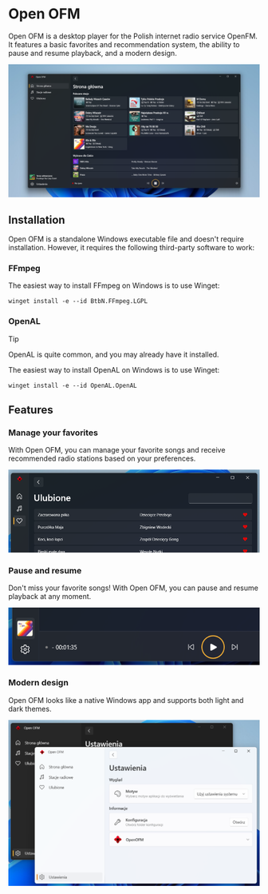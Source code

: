 # Open OFM

Open OFM is a desktop player for the Polish internet radio service OpenFM. It features a basic favorites and recommendation system, the ability to pause and resume playback, and a modern design.

![Home page](Presentation/HomePage.png)

## Installation

Open OFM is a standalone Windows executable file and doesn't require installation. However, it requires the following third-party software to work:

### FFmpeg

The easiest way to install FFmpeg on Windows is to use Winget:

```
winget install -e --id BtbN.FFmpeg.LGPL
```

### OpenAL

> [!TIP]
> OpenAL is quite common, and you may already have it installed.

The easiest way to install OpenAL on Windows is to use Winget:

```
winget install -e --id OpenAL.OpenAL
```

## Features

### Manage your favorites

With Open OFM, you can manage your favorite songs and receive recommended radio stations based on your preferences.

![Favorites](Presentation/Favorites.png)

### Pause and resume

Don't miss your favorite songs! With Open OFM, you can pause and resume playback at any moment.

![Pause and resume](Presentation/PauseAndResume.png)

### Modern design

Open OFM looks like a native Windows app and supports both light and dark themes.

![Themes](Presentation/Themes.png)
